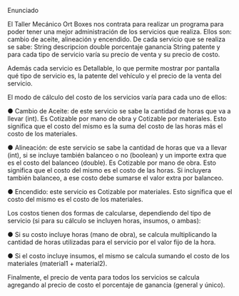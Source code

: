 Enunciado 

El Taller Mecánico Ort Boxes nos contrata para realizar un programa para poder tener una mejor administración de los servicios que realiza. 
Ellos son: cambio de aceite, alineación y encendido. De cada servicio que se realiza se sabe: String descripcion double porcentaje ganancia String patente y para cada tipo de servicio varía su precio de venta y su precio de costo.

Además cada servicio es Detallable, lo que permite mostrar por pantalla qué tipo de servicio es, la patente del vehículo y el precio de la venta del servicio.

El modo de cálculo del costo de los servicios varía para cada uno de ellos: 

● Cambio de Aceite: de este servicio se sabe la cantidad de horas que va a llevar (int). Es Cotizable por mano de obra y Cotizable por materiales. Esto significa que el costo del mismo es la suma del costo de las horas más el costo de los materiales. 

● Alineación: de este servicio se sabe la cantidad de horas que va a llevar (int), si se incluye también balanceo o no (boolean) y un importe extra que es el costo del balanceo (double). Es Cotizable por mano de obra. Esto significa que el costo del mismo es el costo de las horas. Si incluyera también balanceo, a ese costo debe sumarse el valor extra por balanceo.

● Encendido: este servicio es Cotizable por materiales. Esto significa que el costo del mismo es el costo de los materiales.

Los costos tienen dos formas de calcularse, dependiendo del tipo de servicio (si para su cálculo se incluyen horas, insumos, o ambas): 

● Si su costo incluye horas (mano de obra), se calcula multiplicando la cantidad de horas utilizadas para el servicio por el valor fijo de la hora. 

● Si el costo incluye insumos, el mismo se calcula sumando el costo de los materiales (material1 + material2).

Finalmente, el precio de venta para todos los servicios se calcula agregando al precio de costo el porcentaje de ganancia (general y único).
